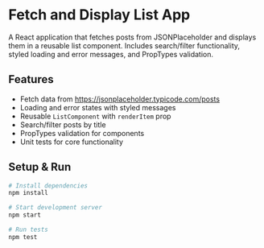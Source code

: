 # Fetch and Display List App

A React application that fetches posts from JSONPlaceholder and displays them in a reusable list component. Includes search/filter functionality, styled loading and error messages, and PropTypes validation.

## Features
- Fetch data from https://jsonplaceholder.typicode.com/posts
- Loading and error states with styled messages
- Reusable `ListComponent` with `renderItem` prop
- Search/filter posts by title
- PropTypes validation for components
- Unit tests for core functionality

## Setup & Run
```bash
# Install dependencies
npm install

# Start development server
npm start

# Run tests
npm test